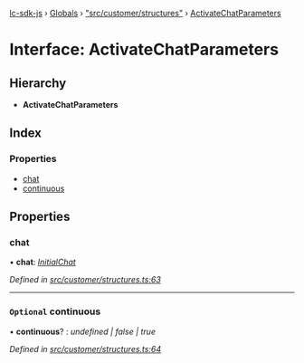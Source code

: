[lc-sdk-js](../README.md) › [Globals](../globals.md) › ["src/customer/structures"](../modules/_src_customer_structures_.md) › [ActivateChatParameters](_src_customer_structures_.activatechatparameters.md)

# Interface: ActivateChatParameters

## Hierarchy

* **ActivateChatParameters**

## Index

### Properties

* [chat](_src_customer_structures_.activatechatparameters.md#chat)
* [continuous](_src_customer_structures_.activatechatparameters.md#optional-continuous)

## Properties

###  chat

• **chat**: *[InitialChat](_src_objects_index_.initialchat.md)*

*Defined in [src/customer/structures.ts:63](https://github.com/livechat/lc-sdk-js/blob/38eeefe/src/customer/structures.ts#L63)*

___

### `Optional` continuous

• **continuous**? : *undefined | false | true*

*Defined in [src/customer/structures.ts:64](https://github.com/livechat/lc-sdk-js/blob/38eeefe/src/customer/structures.ts#L64)*
